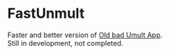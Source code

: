 # FastUnmult
Faster and better version of [Old bad Umult App](https://github.com/xxXFreezerXxx/UnmultApp).  
Still in development, not completed.